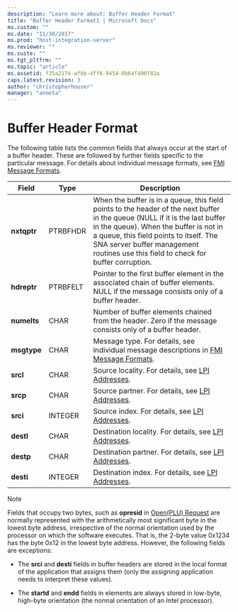 ```yaml
---
description: "Learn more about: Buffer Header Format"
title: "Buffer Header Format1 | Microsoft Docs"
ms.custom: ""
ms.date: "11/30/2017"
ms.prod: "host-integration-server"
ms.reviewer: ""
ms.suite: ""
ms.tgt_pltfrm: ""
ms.topic: "article"
ms.assetid: f35a2174-afbb-4ff0-9454-0b64f400f82a
caps.latest.revision: 3
author: "christopherhouser"
manager: "anneta"
---
```

# Buffer Header Format
The following table lists the common fields that always occur at the start of a buffer header. These are followed by further fields specific to the particular message. For details about individual message formats, see [FMI Message Formats](./fmi-message-formats2.md).  
  
|Field|Type|Description|  
|-----------|----------|-----------------|  
|**nxtqptr**|PTRBFHDR|When the buffer is in a queue, this field points to the header of the next buffer in the queue (NULL if it is the last buffer in the queue). When the buffer is not in a queue, this field points to itself. The SNA server buffer management routines use this field to check for buffer corruption.|  
|**hdreptr**|PTRBFELT|Pointer to the first buffer element in the associated chain of buffer elements. NULL if the message consists only of a buffer header.|  
|**numelts**|CHAR|Number of buffer elements chained from the header. Zero if the message consists only of a buffer header.|  
|**msgtype**|CHAR|Message type. For details, see individual message descriptions in [FMI Message Formats](./fmi-message-formats2.md).|  
|**srcl**|CHAR|Source locality. For details, see [LPI Addresses](../core/lpi-addresses1.md).|  
|**srcp**|CHAR|Source partner. For details, see [LPI Addresses](../core/lpi-addresses1.md).|  
|**srci**|INTEGER|Source index. For details, see [LPI Addresses](../core/lpi-addresses1.md).|  
|**destl**|CHAR|Destination locality. For details, see [LPI Addresses](../core/lpi-addresses1.md).|  
|**destp**|CHAR|Destination partner. For details, see [LPI Addresses](../core/lpi-addresses1.md).|  
|**desti**|INTEGER|Destination index. For details, see [LPI Addresses](../core/lpi-addresses1.md).|  
  
> [!NOTE]
>  Fields that occupy two bytes, such as **opresid** in [Open(PLU) Request](./open-plu-request2.md) are normally represented with the arithmetically most significant byte in the lowest byte address, irrespective of the normal orientation used by the processor on which the software executes. That is, the 2-byte value 0x1234 has the byte 0x12 in the lowest byte address. However, the following fields are exceptions:  
  
-   The **srci** and **desti** fields in buffer headers are stored in the local format of the application that assigns them (only the assigning application needs to interpret these values).  
  
-   The **startd** and **endd** fields in elements are always stored in low-byte, high-byte orientation (the normal orientation of an Intel processor).
